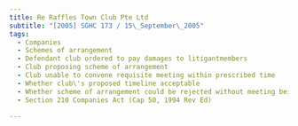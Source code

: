 ```yaml
---
title: Re Raffles Town Club Pte Ltd 
subtitle: "[2005] SGHC 173 / 15\_September\_2005"
tags:
  - Companies
  - Schemes of arrangement
  - Defendant club ordered to pay damages to litigantmembers
  - Club proposing scheme of arrangement
  - Club unable to convene requisite meeting within prescribed time
  - Whether club\'s proposed timeline acceptable
  - Whether scheme of arrangement could be rejected without meeting being convened for litigant-members to vote on proposed scheme
  - Section 210 Companies Act (Cap 50, 1994 Rev Ed)

---
```



